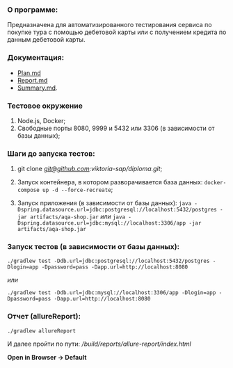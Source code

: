 ### О программе:
Предназначена для автоматизированного тестирования сервиса по покупке тура с помощью дебетовой карты или с получением кредита по данным дебетовой карты.

### Документация:
  * [Plan.md](https://github.com/viktoria-sap/diploma/blob/master/documentation/Plan.md)
  * [Report.md](https://github.com/viktoria-sap/diploma/blob/master/documentation/Report.md)
  * [Summary.md](https://github.com/viktoria-sap/diploma/blob/master/documentation/Summary.md). 

### Тестовое окружение
1. Node.js, Docker; 
1. Свободные порты 8080, 9999 и 5432 или 3306 (в зависимости от базы данных);

### Шаги до запуска тестов:

1. git clone *git@github.com:viktoria-sap/diploma.git*;

1. Запуск контейнера, в котором разворачивается база данных:
`docker-compose up -d --force-recreate`;

1. Запуск приложения (в зависимости от базы данных):
`java -Dspring.datasource.url=jdbc:postgresql://localhost:5432/postgres -jar artifacts/aqa-shop.jar`
*или*
`java -Dspring.datasource.url=jdbc:mysql://localhost:3306/app -jar artifacts/aqa-shop.jar`

### Запуск тестов (в зависимости от базы данных):
`./gradlew test -Ddb.url=jdbc:postgresql://localhost:5432/postgres -Dlogin=app -Dpassword=pass -Dapp.url=http://localhost:8080`

*или*

`./gradlew test -Ddb.url=jdbc:mysql://localhost:3306/app -Dlogin=app -Dpassword=pass -Dapp.url=http://localhost:8080`

### Отчет (allureReport):
`./gradlew allureReport`

И далее пройти по пути: */build/reports/allure-report/index.html*

**Open in Browser → Default**
